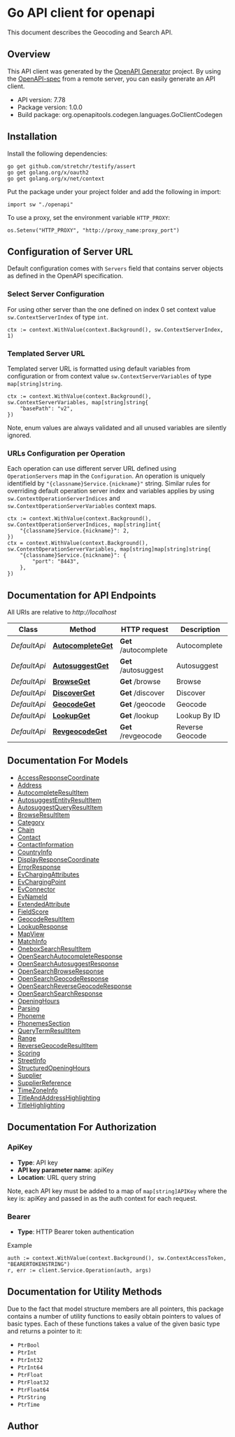 # Go API client for openapi

This document describes the Geocoding and Search API.

## Overview
This API client was generated by the [OpenAPI Generator](https://openapi-generator.tech) project.  By using the [OpenAPI-spec](https://www.openapis.org/) from a remote server, you can easily generate an API client.

- API version: 7.78
- Package version: 1.0.0
- Build package: org.openapitools.codegen.languages.GoClientCodegen

## Installation

Install the following dependencies:

```shell
go get github.com/stretchr/testify/assert
go get golang.org/x/oauth2
go get golang.org/x/net/context
```

Put the package under your project folder and add the following in import:

```golang
import sw "./openapi"
```

To use a proxy, set the environment variable `HTTP_PROXY`:

```golang
os.Setenv("HTTP_PROXY", "http://proxy_name:proxy_port")
```

## Configuration of Server URL

Default configuration comes with `Servers` field that contains server objects as defined in the OpenAPI specification.

### Select Server Configuration

For using other server than the one defined on index 0 set context value `sw.ContextServerIndex` of type `int`.

```golang
ctx := context.WithValue(context.Background(), sw.ContextServerIndex, 1)
```

### Templated Server URL

Templated server URL is formatted using default variables from configuration or from context value `sw.ContextServerVariables` of type `map[string]string`.

```golang
ctx := context.WithValue(context.Background(), sw.ContextServerVariables, map[string]string{
	"basePath": "v2",
})
```

Note, enum values are always validated and all unused variables are silently ignored.

### URLs Configuration per Operation

Each operation can use different server URL defined using `OperationServers` map in the `Configuration`.
An operation is uniquely identifield by `"{classname}Service.{nickname}"` string.
Similar rules for overriding default operation server index and variables applies by using `sw.ContextOperationServerIndices` and `sw.ContextOperationServerVariables` context maps.

```
ctx := context.WithValue(context.Background(), sw.ContextOperationServerIndices, map[string]int{
	"{classname}Service.{nickname}": 2,
})
ctx = context.WithValue(context.Background(), sw.ContextOperationServerVariables, map[string]map[string]string{
	"{classname}Service.{nickname}": {
		"port": "8443",
	},
})
```

## Documentation for API Endpoints

All URIs are relative to *http://localhost*

Class | Method | HTTP request | Description
------------ | ------------- | ------------- | -------------
*DefaultApi* | [**AutocompleteGet**](docs/DefaultApi.md#autocompleteget) | **Get** /autocomplete | Autocomplete
*DefaultApi* | [**AutosuggestGet**](docs/DefaultApi.md#autosuggestget) | **Get** /autosuggest | Autosuggest
*DefaultApi* | [**BrowseGet**](docs/DefaultApi.md#browseget) | **Get** /browse | Browse
*DefaultApi* | [**DiscoverGet**](docs/DefaultApi.md#discoverget) | **Get** /discover | Discover
*DefaultApi* | [**GeocodeGet**](docs/DefaultApi.md#geocodeget) | **Get** /geocode | Geocode
*DefaultApi* | [**LookupGet**](docs/DefaultApi.md#lookupget) | **Get** /lookup | Lookup By ID
*DefaultApi* | [**RevgeocodeGet**](docs/DefaultApi.md#revgeocodeget) | **Get** /revgeocode | Reverse Geocode


## Documentation For Models

 - [AccessResponseCoordinate](docs/AccessResponseCoordinate.md)
 - [Address](docs/Address.md)
 - [AutocompleteResultItem](docs/AutocompleteResultItem.md)
 - [AutosuggestEntityResultItem](docs/AutosuggestEntityResultItem.md)
 - [AutosuggestQueryResultItem](docs/AutosuggestQueryResultItem.md)
 - [BrowseResultItem](docs/BrowseResultItem.md)
 - [Category](docs/Category.md)
 - [Chain](docs/Chain.md)
 - [Contact](docs/Contact.md)
 - [ContactInformation](docs/ContactInformation.md)
 - [CountryInfo](docs/CountryInfo.md)
 - [DisplayResponseCoordinate](docs/DisplayResponseCoordinate.md)
 - [ErrorResponse](docs/ErrorResponse.md)
 - [EvChargingAttributes](docs/EvChargingAttributes.md)
 - [EvChargingPoint](docs/EvChargingPoint.md)
 - [EvConnector](docs/EvConnector.md)
 - [EvNameId](docs/EvNameId.md)
 - [ExtendedAttribute](docs/ExtendedAttribute.md)
 - [FieldScore](docs/FieldScore.md)
 - [GeocodeResultItem](docs/GeocodeResultItem.md)
 - [LookupResponse](docs/LookupResponse.md)
 - [MapView](docs/MapView.md)
 - [MatchInfo](docs/MatchInfo.md)
 - [OneboxSearchResultItem](docs/OneboxSearchResultItem.md)
 - [OpenSearchAutocompleteResponse](docs/OpenSearchAutocompleteResponse.md)
 - [OpenSearchAutosuggestResponse](docs/OpenSearchAutosuggestResponse.md)
 - [OpenSearchBrowseResponse](docs/OpenSearchBrowseResponse.md)
 - [OpenSearchGeocodeResponse](docs/OpenSearchGeocodeResponse.md)
 - [OpenSearchReverseGeocodeResponse](docs/OpenSearchReverseGeocodeResponse.md)
 - [OpenSearchSearchResponse](docs/OpenSearchSearchResponse.md)
 - [OpeningHours](docs/OpeningHours.md)
 - [Parsing](docs/Parsing.md)
 - [Phoneme](docs/Phoneme.md)
 - [PhonemesSection](docs/PhonemesSection.md)
 - [QueryTermResultItem](docs/QueryTermResultItem.md)
 - [Range](docs/Range.md)
 - [ReverseGeocodeResultItem](docs/ReverseGeocodeResultItem.md)
 - [Scoring](docs/Scoring.md)
 - [StreetInfo](docs/StreetInfo.md)
 - [StructuredOpeningHours](docs/StructuredOpeningHours.md)
 - [Supplier](docs/Supplier.md)
 - [SupplierReference](docs/SupplierReference.md)
 - [TimeZoneInfo](docs/TimeZoneInfo.md)
 - [TitleAndAddressHighlighting](docs/TitleAndAddressHighlighting.md)
 - [TitleHighlighting](docs/TitleHighlighting.md)


## Documentation For Authorization



### ApiKey

- **Type**: API key
- **API key parameter name**: apiKey
- **Location**: URL query string

Note, each API key must be added to a map of `map[string]APIKey` where the key is: apiKey and passed in as the auth context for each request.


### Bearer

- **Type**: HTTP Bearer token authentication

Example

```golang
auth := context.WithValue(context.Background(), sw.ContextAccessToken, "BEARERTOKENSTRING")
r, err := client.Service.Operation(auth, args)
```


## Documentation for Utility Methods

Due to the fact that model structure members are all pointers, this package contains
a number of utility functions to easily obtain pointers to values of basic types.
Each of these functions takes a value of the given basic type and returns a pointer to it:

* `PtrBool`
* `PtrInt`
* `PtrInt32`
* `PtrInt64`
* `PtrFloat`
* `PtrFloat32`
* `PtrFloat64`
* `PtrString`
* `PtrTime`

## Author



